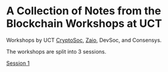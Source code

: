 # A Collection of Notes from the Blockchain Workshops at UCT
Workshops by UCT [CryptoSoc](https://github.com/CryptoSoc), [Zaio](https://zaio.io), DevSoc, and Consensys.

The workshops are split into 3 sessions. 

[Session 1](https://github.com/Tom2718/Consensys-Blockchain-Workshops/blob/master/session-1.md)

